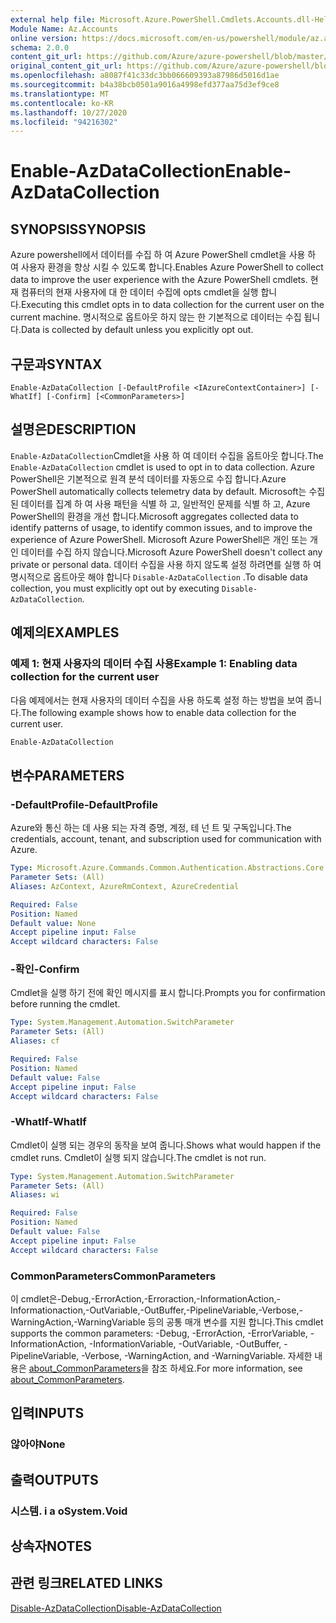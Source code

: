 ```yaml
---
external help file: Microsoft.Azure.PowerShell.Cmdlets.Accounts.dll-Help.xml
Module Name: Az.Accounts
online version: https://docs.microsoft.com/en-us/powershell/module/az.accounts/enable-azdatacollection
schema: 2.0.0
content_git_url: https://github.com/Azure/azure-powershell/blob/master/src/Accounts/Accounts/help/Enable-AzDataCollection.md
original_content_git_url: https://github.com/Azure/azure-powershell/blob/master/src/Accounts/Accounts/help/Enable-AzDataCollection.md
ms.openlocfilehash: a8087f41c33dc3bb066609393a87986d5016d1ae
ms.sourcegitcommit: b4a38bcb0501a9016a4998efd377aa75d3ef9ce8
ms.translationtype: MT
ms.contentlocale: ko-KR
ms.lasthandoff: 10/27/2020
ms.locfileid: "94216302"
---
```

# <span data-ttu-id="66be8-101">Enable-AzDataCollection</span><span class="sxs-lookup"><span data-stu-id="66be8-101">Enable-AzDataCollection</span></span>

## <span data-ttu-id="66be8-102">SYNOPSIS</span><span class="sxs-lookup"><span data-stu-id="66be8-102">SYNOPSIS</span></span>
<span data-ttu-id="66be8-103">Azure powershell에서 데이터를 수집 하 여 Azure PowerShell cmdlet을 사용 하 여 사용자 환경을 향상 시킬 수 있도록 합니다.</span><span class="sxs-lookup"><span data-stu-id="66be8-103">Enables Azure PowerShell to collect data to improve the user experience with the Azure PowerShell cmdlets.</span></span> <span data-ttu-id="66be8-104">현재 컴퓨터의 현재 사용자에 대 한 데이터 수집에 opts cmdlet을 실행 합니다.</span><span class="sxs-lookup"><span data-stu-id="66be8-104">Executing this cmdlet opts in to data collection for the current user on the current machine.</span></span> <span data-ttu-id="66be8-105">명시적으로 옵트아웃 하지 않는 한 기본적으로 데이터는 수집 됩니다.</span><span class="sxs-lookup"><span data-stu-id="66be8-105">Data is collected by default unless you explicitly opt out.</span></span>

## <span data-ttu-id="66be8-106">구문과</span><span class="sxs-lookup"><span data-stu-id="66be8-106">SYNTAX</span></span>

```
Enable-AzDataCollection [-DefaultProfile <IAzureContextContainer>] [-WhatIf] [-Confirm] [<CommonParameters>]
```

## <span data-ttu-id="66be8-107">설명은</span><span class="sxs-lookup"><span data-stu-id="66be8-107">DESCRIPTION</span></span>

<span data-ttu-id="66be8-108">`Enable-AzDataCollection`Cmdlet을 사용 하 여 데이터 수집을 옵트아웃 합니다.</span><span class="sxs-lookup"><span data-stu-id="66be8-108">The `Enable-AzDataCollection` cmdlet is used to opt in to data collection.</span></span> <span data-ttu-id="66be8-109">Azure PowerShell은 기본적으로 원격 분석 데이터를 자동으로 수집 합니다.</span><span class="sxs-lookup"><span data-stu-id="66be8-109">Azure PowerShell automatically collects telemetry data by default.</span></span> <span data-ttu-id="66be8-110">Microsoft는 수집 된 데이터를 집계 하 여 사용 패턴을 식별 하 고, 일반적인 문제를 식별 하 고, Azure PowerShell의 환경을 개선 합니다.</span><span class="sxs-lookup"><span data-stu-id="66be8-110">Microsoft aggregates collected data to identify patterns of usage, to identify common issues, and to improve the experience of Azure PowerShell.</span></span>
<span data-ttu-id="66be8-111">Microsoft Azure PowerShell은 개인 또는 개인 데이터를 수집 하지 않습니다.</span><span class="sxs-lookup"><span data-stu-id="66be8-111">Microsoft Azure PowerShell doesn't collect any private or personal data.</span></span> <span data-ttu-id="66be8-112">데이터 수집을 사용 하지 않도록 설정 하려면를 실행 하 여 명시적으로 옵트아웃 해야 합니다 `Disable-AzDataCollection` .</span><span class="sxs-lookup"><span data-stu-id="66be8-112">To disable data collection, you must explicitly opt out by executing `Disable-AzDataCollection`.</span></span>

## <span data-ttu-id="66be8-113">예제의</span><span class="sxs-lookup"><span data-stu-id="66be8-113">EXAMPLES</span></span>

### <span data-ttu-id="66be8-114">예제 1: 현재 사용자의 데이터 수집 사용</span><span class="sxs-lookup"><span data-stu-id="66be8-114">Example 1: Enabling data collection for the current user</span></span>

<span data-ttu-id="66be8-115">다음 예제에서는 현재 사용자의 데이터 수집을 사용 하도록 설정 하는 방법을 보여 줍니다.</span><span class="sxs-lookup"><span data-stu-id="66be8-115">The following example shows how to enable data collection for the current user.</span></span>

```powershell
Enable-AzDataCollection
```

## <span data-ttu-id="66be8-116">변수</span><span class="sxs-lookup"><span data-stu-id="66be8-116">PARAMETERS</span></span>

### <span data-ttu-id="66be8-117">-DefaultProfile</span><span class="sxs-lookup"><span data-stu-id="66be8-117">-DefaultProfile</span></span>

<span data-ttu-id="66be8-118">Azure와 통신 하는 데 사용 되는 자격 증명, 계정, 테 넌 트 및 구독입니다.</span><span class="sxs-lookup"><span data-stu-id="66be8-118">The credentials, account, tenant, and subscription used for communication with Azure.</span></span>

```yaml
Type: Microsoft.Azure.Commands.Common.Authentication.Abstractions.Core.IAzureContextContainer
Parameter Sets: (All)
Aliases: AzContext, AzureRmContext, AzureCredential

Required: False
Position: Named
Default value: None
Accept pipeline input: False
Accept wildcard characters: False
```

### <span data-ttu-id="66be8-119">-확인</span><span class="sxs-lookup"><span data-stu-id="66be8-119">-Confirm</span></span>

<span data-ttu-id="66be8-120">Cmdlet을 실행 하기 전에 확인 메시지를 표시 합니다.</span><span class="sxs-lookup"><span data-stu-id="66be8-120">Prompts you for confirmation before running the cmdlet.</span></span>

```yaml
Type: System.Management.Automation.SwitchParameter
Parameter Sets: (All)
Aliases: cf

Required: False
Position: Named
Default value: False
Accept pipeline input: False
Accept wildcard characters: False
```

### <span data-ttu-id="66be8-121">-WhatIf</span><span class="sxs-lookup"><span data-stu-id="66be8-121">-WhatIf</span></span>

<span data-ttu-id="66be8-122">Cmdlet이 실행 되는 경우의 동작을 보여 줍니다.</span><span class="sxs-lookup"><span data-stu-id="66be8-122">Shows what would happen if the cmdlet runs.</span></span> <span data-ttu-id="66be8-123">Cmdlet이 실행 되지 않습니다.</span><span class="sxs-lookup"><span data-stu-id="66be8-123">The cmdlet is not run.</span></span>

```yaml
Type: System.Management.Automation.SwitchParameter
Parameter Sets: (All)
Aliases: wi

Required: False
Position: Named
Default value: False
Accept pipeline input: False
Accept wildcard characters: False
```

### <span data-ttu-id="66be8-124">CommonParameters</span><span class="sxs-lookup"><span data-stu-id="66be8-124">CommonParameters</span></span>

<span data-ttu-id="66be8-125">이 cmdlet은-Debug,-ErrorAction,-Erroraction,-InformationAction,-Informationaction,-OutVariable,-OutBuffer,-PipelineVariable,-Verbose,-WarningAction,-WarningVariable 등의 공통 매개 변수를 지원 합니다.</span><span class="sxs-lookup"><span data-stu-id="66be8-125">This cmdlet supports the common parameters: -Debug, -ErrorAction, -ErrorVariable, -InformationAction, -InformationVariable, -OutVariable, -OutBuffer, -PipelineVariable, -Verbose, -WarningAction, and -WarningVariable.</span></span> <span data-ttu-id="66be8-126">자세한 내용은 [about_CommonParameters](/powershell/module/microsoft.powershell.core/about/about_commonparameters)을 참조 하세요.</span><span class="sxs-lookup"><span data-stu-id="66be8-126">For more information, see [about_CommonParameters](/powershell/module/microsoft.powershell.core/about/about_commonparameters).</span></span>

## <span data-ttu-id="66be8-127">입력</span><span class="sxs-lookup"><span data-stu-id="66be8-127">INPUTS</span></span>

### <span data-ttu-id="66be8-128">않아야</span><span class="sxs-lookup"><span data-stu-id="66be8-128">None</span></span>

## <span data-ttu-id="66be8-129">출력</span><span class="sxs-lookup"><span data-stu-id="66be8-129">OUTPUTS</span></span>

### <span data-ttu-id="66be8-130">시스템. i a o</span><span class="sxs-lookup"><span data-stu-id="66be8-130">System.Void</span></span>

## <span data-ttu-id="66be8-131">상속자</span><span class="sxs-lookup"><span data-stu-id="66be8-131">NOTES</span></span>

## <span data-ttu-id="66be8-132">관련 링크</span><span class="sxs-lookup"><span data-stu-id="66be8-132">RELATED LINKS</span></span>

[<span data-ttu-id="66be8-133">Disable-AzDataCollection</span><span class="sxs-lookup"><span data-stu-id="66be8-133">Disable-AzDataCollection</span></span>](./Disable-AzDataCollection.md)
